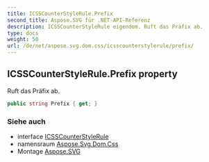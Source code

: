 ```yaml
---
title: ICSSCounterStyleRule.Prefix
second_title: Aspose.SVG für .NET-API-Referenz
description: ICSSCounterStyleRule eigendom. Ruft das Präfix ab.
type: docs
weight: 50
url: /de/net/aspose.svg.dom.css/icsscounterstylerule/prefix/
---
```

## ICSSCounterStyleRule.Prefix property

Ruft das Präfix ab.

```csharp
public string Prefix { get; }
```

### Siehe auch

* interface [ICSSCounterStyleRule](../)
* namensraum [Aspose.Svg.Dom.Css](../../icsscounterstylerule/)
* Montage [Aspose.SVG](../../../)


